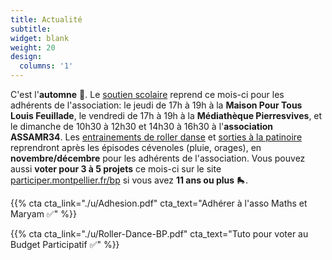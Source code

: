 ```yaml
---
title: Actualité
subtitle:
widget: blank
weight: 20
design:
  columns: '1'
---
```


C'est l'<b>automne</b> 🍂.
Le [soutien scolaire](https://www.mathsetmaryam.fr/asso/soutien-scolaire-montpellier/) reprend ce mois-ci pour les adhérents de l'association: le jeudi de 17h à 19h à la <b>Maison Pour Tous Louis Feuillade</b>, le vendredi de 17h à 19h à la <b>Médiathèque Pierresvives</b>, et le dimanche de 10h30 à 12h30 et 14h30 à 16h30 à l'<b>association ASSAMR34</b>.
Les [entrainements de roller danse](https://www.mathsetmaryam.fr/c/roller/) et [sorties à la patinoire](https://www.vegapolis.fr/pistes-2/) reprendront après les épisodes cévenoles (pluie, orages), en <b>novembre/décembre</b> pour les adhérents de l'association. Vous pouvez aussi <b>voter pour 3 à 5 projets</b> ce mois-ci sur le site [participer.montpellier.fr/bp](https://participer.montpellier.fr/budget-participatif/roller-dance-montpellier) si vous avez <b>11 ans ou plus</b> 🛼. 

{{% cta cta_link="./u/Adhesion.pdf" cta_text="Adhérer à l'asso Maths et Maryam ✅" %}}

{{% cta cta_link="./u/Roller-Dance-BP.pdf" cta_text="Tuto pour voter au Budget Participatif ✅" %}}